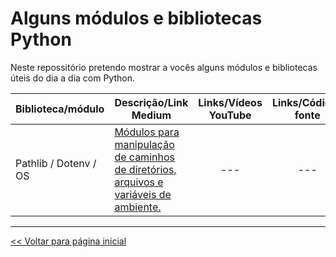 # Alguns módulos e bibliotecas Python

Neste repossitório pretendo mostrar a vocês alguns módulos e bibliotecas úteis do dia a dia com Python.

| Biblioteca/módulo | Descrição/Link Medium | Links/Vídeos YouTube | Links/Códigos fonte |
| --- | --- | :---: | :---: |
| Pathlib / Dotenv / OS | [Módulos para manipulação de caminhos de diretórios, arquivos e variáveis de ambiente.](https://medium.com/@dev.daniel.amorim/manipula%C3%A7ao-de-caminhos-de-arquivos-968e00b8a361) | --- | --- |



<hr>

[<< Voltar para página inicial](https://github.com/dev-daniel-amorim)
